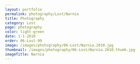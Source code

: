 ```yaml
---
layout: portfolio
permalink: photography/Lost/Narnia
title: Photography
category: Lost
page: photography
color: light-green
date: 1-1-2010
order: 06-Lost-99
image: /images/photography/06-Lost/Narnia.2010.jpg
thumbnail: /images/photography/06-Lost/Narnia.2010.thumb.jpg
imageTitle: Narnia
---
```

